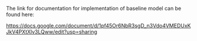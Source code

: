 The link for documentation for implementation of baseline model can be found here: 

https://docs.google.com/document/d/1pf45Or6NbR3sgD_n3Vdo4VMEDUxKJkV4PXtXlv3LQww/edit?usp=sharing
